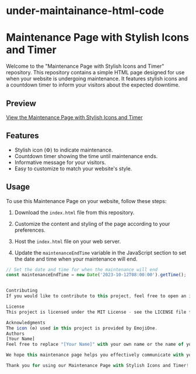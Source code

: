 # under-maintainance-html-code

# Maintenance Page with Stylish Icons and Timer

Welcome to the "Maintenance Page with Stylish Icons and Timer" repository. This repository contains a simple HTML page designed for use when your website is undergoing maintenance. It features stylish icons and a countdown timer to inform your visitors about the expected downtime.

## Preview

[View the Maintenance Page with Stylish Icons and Timer](#)

## Features

- Stylish icon (⚙️) to indicate maintenance.
- Countdown timer showing the time until maintenance ends.
- Informative message for your visitors.
- Easy to customize to match your website's style.

## Usage

To use this Maintenance Page on your website, follow these steps:

1. Download the `index.html` file from this repository.

2. Customize the content and styling of the page according to your preferences.

3. Host the `index.html` file on your web server.

4. Update the `maintenanceEndTime` variable in the JavaScript section to set the date and time when your maintenance will end.

```javascript
// Set the date and time for when the maintenance will end
const maintenanceEndTime = new Date('2023-10-12T08:00:00').getTime();


Contributing
If you would like to contribute to this project, feel free to open an issue or submit a pull request. Your contributions are welcome!

License
This project is licensed under the MIT License - see the LICENSE file for details.

Acknowledgments
The icon (⚙️) used in this project is provided by EmojiOne.
Authors
[Your Name]
Feel free to replace "[Your Name]" with your own name or the name of your team, as appropriate.

We hope this maintenance page helps you effectively communicate with your website visitors during maintenance periods. If you have any questions or need further assistance, please don't hesitate to contact us.

Thank you for using our Maintenance Page with Stylish Icons and Timer!
